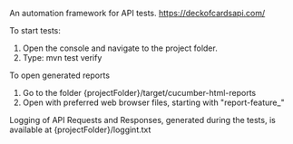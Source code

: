 An automation framework for API tests. https://deckofcardsapi.com/

To start tests:
1. Open the console and navigate to the project folder.
2. Type: mvn test verify

To open generated reports
1. Go to the folder {projectFolder}/target/cucumber-html-reports
2. Open with preferred web browser files, starting with "report-feature_"

Logging of API Requests and Responses, generated during the tests, is available at {projectFolder}/loggint.txt

